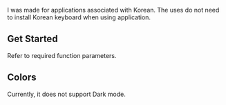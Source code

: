 I was made for applications associated with Korean. The uses do not need to install Korean keyboard when using application.

## Get Started

Refer to required function parameters.

## Colors

Currently, it does not support Dark mode.
